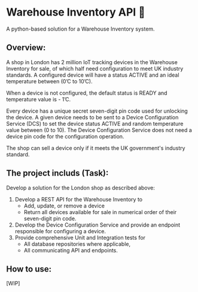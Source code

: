 # Warehouse Inventory API 🏪
A python-based solution for a Warehouse Inventory system.

## Overview:

A shop in London has 2 million IoT tracking devices in the Warehouse Inventory for sale,
of which half need configuration to meet UK industry standards.
A configured device will have a status ACTIVE and an ideal temperature between (0’C to
10’C).

When a device is not configured, the default status is READY and temperature value is -
1’C.

Every device has a unique secret seven-digit pin code used for unlocking the device.
A given device needs to be sent to a Device Configuration Service (DCS) to set the device
status ACTIVE and random temperature value between (0 to 10).
The Device Configuration Service does not need a device pin code for the configuration
operation.

The shop can sell a device only if it meets the UK government's industry standard.

## The project includs (Task):
Develop a solution for the London shop as described above:
1. Develop a REST API for the Warehouse Inventory to
    - Add, update, or remove a device
    - Return all devices available for sale in numerical order of their seven-digit
pin code.
2. Develop the Device Configuration Service and provide an endpoint responsible for configuring a device.
3. Provide comprehensive Unit and Integration tests for
    - All database repositories where applicable,
    - All communicating API and endpoints.

## How to use:
[WIP]

